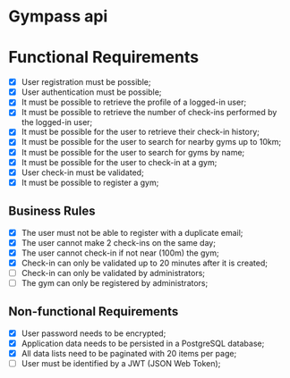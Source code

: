 # Gympass api

# Functional Requirements

- [x] User registration must be possible;
- [x] User authentication must be possible;
- [x] It must be possible to retrieve the profile of a logged-in user;
- [x] It must be possible to retrieve the number of check-ins performed by the logged-in user;
- [x] It must be possible for the user to retrieve their check-in history;
- [x] It must be possible for the user to search for nearby gyms up to 10km;
- [x] It must be possible for the user to search for gyms by name;
- [x] It must be possible for the user to check-in at a gym;
- [x] User check-in must be validated;
- [x] It must be possible to register a gym;

## Business Rules

- [x] The user must not be able to register with a duplicate email;
- [x] The user cannot make 2 check-ins on the same day;
- [x] The user cannot check-in if not near (100m) the gym;
- [x] Check-in can only be validated up to 20 minutes after it is created;
- [ ] Check-in can only be validated by administrators;
- [ ] The gym can only be registered by administrators;

## Non-functional Requirements

- [x] User password needs to be encrypted;
- [x] Application data needs to be persisted in a PostgreSQL database;
- [x] All data lists need to be paginated with 20 items per page;
- [ ] User must be identified by a JWT (JSON Web Token);
